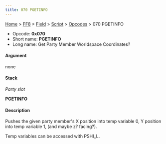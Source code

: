 ```yaml
---
title: 070 PGETINFO
---
```


[Home](../../../../Main%20Page.md.md) > [FF8](../../../../FF8.md) > [Field](../../../Field.md) > [Script](../../Script.md) > [Opcodes](../Opcodes.md) > 070 PGETINFO

-   Opcode: **0x070**
-   Short name: **PGETINFO**
-   Long name: Get Party Member Worldspace Coordinates?

#### Argument

none

#### Stack

  
*Party slot*

**PGETINFO**

#### Description

Pushes the given party member's X position into temp variable 0, Y
position into temp variable 1, (and maybe z? facing?).

Temp variables can be accessed with PSHI\_L.
